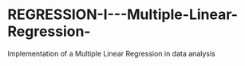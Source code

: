 # REGRESSION-I---Multiple-Linear-Regression-
Implementation of a Multiple Linear Regression in data analysis 
